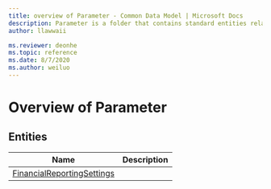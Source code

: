 ```yaml
---
title: overview of Parameter - Common Data Model | Microsoft Docs
description: Parameter is a folder that contains standard entities related to the Common Data Model.
author: llawwaii

ms.reviewer: deonhe
ms.topic: reference
ms.date: 8/7/2020
ms.author: weiluo
---
```


# Overview of Parameter


## Entities

|Name|Description|
|---|---|
|[FinancialReportingSettings](FinancialReportingSettings.md)||
